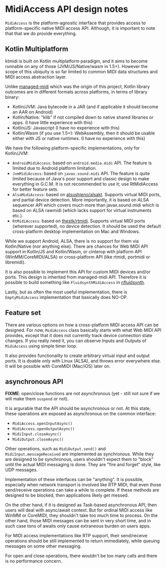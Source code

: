 # MidiAccess API design notes

`MidiAccess` is the platform-agnostic interface that provides access to platform-specific native MIDI access API. Although, it is important to note that that we do provide everything.

## Kotlin Multiplatform

ktmidi is built on Kotlin multiplatform paradigm, and it aims to become runnable on any of those (JVM/JS/Native/wasm in 1.5+). However the scope of this ubiquity is so far limited to common MIDI data structures and MIDI access abstraction layer.

Unlike [managed-midi](https://github.com/atsushieno/managed-midi) which was the origin of this project, Kotlin library outcomes are in different formats across platforms, in terms of library binary:

- Kotlin/JVM: Java bytecode in a JAR (and if applicable it should become an AAR on Android)
- Kotlin/Native: "klib" if not compiled down to native shared libraries or apps. (I have little experience with this)
- Kotlin/JS: Javascript (I have no experience with this)
- Kotlin/Wasm (if you use 1.5+): WebAssembly, then it should be usable either with JS or native runtimes. (I have no experience with this)

We have the following platform-specific implementations, only for Kotlin/JVM:

- `AndroidMidiAccess`: based on `android.media.midi` API. The feature is limited due to Android platform limitation.
- `JvmMidiAccess`: based on `javax.sound.midi` API. The feature is quite limited because of Java's poor support and classic design to make everything in G.C.M. It is not recommended to use it; use RtMidiAccess for better feature sets.
- `AlsaMidiAccess`: based on [atsushieno/alsakt](https://github.com/atsushieno/alsakt). Supports virtual MIDI ports, and partial device detection. More importantly, it is based on ALSA sequencer API which covers much more than javax.sound.midi which is based on ALSA rawmidi (which lacks support for virtual instruments etc.).
- `RtMidiAccess`: based on [thestk/rtmidi](https://github.com/thestk/rtmidi). Supports virtual MIDI ports (wherever supported), no device detection. It should be used the default cross-platform desktop implementation on Mac and Windows.

While we support Android, ALSA, there is no support for them via Kotlin/Native (nor anything else). There are chances for Web MIDI API support in Kotlin/JS and Kotlin/Wasm, or cinterop with platform API (WinMM/CoreMIDI/ALSA) or cross-platform API (like rtmidi, portmidi or libremidi).

It is also possible to implement this API for custom MIDI devices and/or
ports. This design is inherited from managed-midi API.
Therefore it is possible to build something like `FluidsynthMidiAccess` in [nfluidsynth](https://github.com/atsushieno/nfluidsynth).

Lastly, but as often the most useful implementation, there is `EmptyMidiAccess` implementation that basically does NO-OP.

## Feature set

There are various options on how a cross-platform MIDI access API can be designed.
For now, `MidiAccess` class basically starts with what Web MIDI API provides, except that it does not currently track device connection state changes.
If you really need it, you can observe Inputs and Outputs of `MidiAccess` using simple timer loop.

It also provides functionality to create arbitrary virtual input and output ports. It is doable only with Linux (ALSA), and throws error everywhere else. It will be possible with CoreMIDI (Mac/iOS) later on.


## asynchronous API

**FIXME**: open/close functions are not asynchronous (yet - still not sure if we will make them `suspend` or not).

It is argurable that the API should be asynchronous or not. At this state, these operations are exposed as asynchronous on the common interface:

- `MidiAccess.openInputAsync()`
- `MidiAccess.openOutputAsync()`
- `MidiInput.closeAsync()`
- `MidiOutput.closeAsync()`

Other operations, such as `MidiOutput.send()` and `MidiInput.messageReceived` are implemented as synchronous.
While they are designed to be synchronous, users shouldn't expect them to "block" until the actual MIDI messaging is done.
They are "fire and forget" style, like UDP messages.

Implementation of these interfaces can be "anything". It is possible, especially when network transport is involved like RTP MIDI, that even those send/receive operations can take a while to complete.
If these methods are designed to be blocked, then applications likely get messed.

On the other hand, if it is designed as Task-based asynchronous API, then users will deal with async/await context.
But for ordinal MIDI access like WinMM or CoreMIDI, they shouldn't take too much time to process. On the other hand, those MIDI messages can be sent in very short time, and in such case tons of awaits only cause extraneous burden on users apps.

For MIDI access implementations like RTP support, their send/receive operations should be still implemented to return immediately, while queuing messages on some other messaging.

For open and close operations, there wouldn't be too many calls and there is no performance concern.
